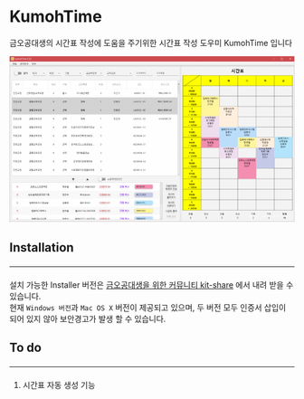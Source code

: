 # KumohTime

<!--[![Build Status](https://github.com/foryou8033j/KumohTime?branch=master)](https://github.com/foryou8033j/KumohTime)-->

금오공대생의 시간표 작성에 도움을 주기위한 시간표 작성 도우미 KumohTime 입니다

![Kumoh Time](/img/home.PNG)

## Installation <hr>
설치 가능한 Installer 버전은 [금오공대생을 위한 커뮤니티 kit-share](http://kit-share.com) 에서 내려 받을 수 있습니다.  
현재 `Windows 버전`과 `Mac OS X` 버전이 제공되고 있으며, 두 버전 모두 인증서 삽입이 되어 있지 않아 보안경고가 발생 할 수 있습니다.

## To do  <hr>
1. 시간표 자동 생성 기능